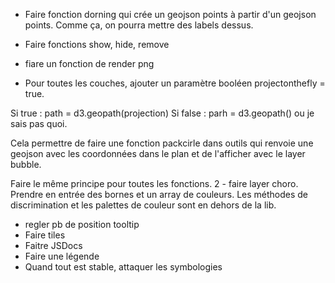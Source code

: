 - Faire fonction dorning qui crée un geojson points à partir d'un geojson points. Comme ça, on pourra mettre des labels dessus. 
- Faire fonctions show, hide, remove

- fiare un fonction de render png

- Pour toutes les couches, ajouter un paramètre booléen projectonthefly = true.

Si true : path = d3.geopath(projection)
Si false : parh = d3.geopath() ou je sais pas quoi.

Cela permettre de faire une fonction packcirle dans outils qui renvoie une geojson avec les coordonnées dans le plan et de l'afficher avec le layer bubble. 

Faire le même principe pour toutes les fonctions.
2 - faire layer choro. Prendre en entrée des bornes et un array de couleurs. Les méthodes de discrimination et les palettes de couleur sont en dehors de la lib.

- regler pb de position tooltip
- Faire tiles
- Faitre JSDocs
- Faire une légende
- Quand tout est stable, attaquer les symbologies
